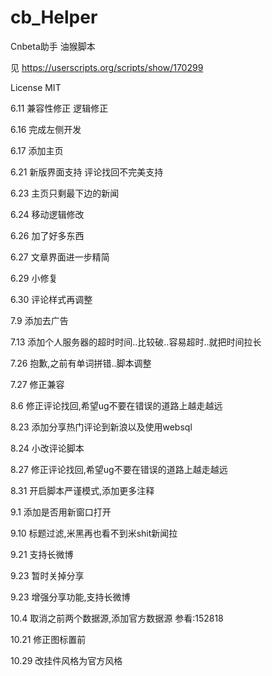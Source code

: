 cb_Helper
=========

Cnbeta助手 油猴脚本

见 https://userscripts.org/scripts/show/170299

License MIT

6.11 兼容性修正 逻辑修正

6.16 完成左侧开发

6.17 添加主页

6.21 新版界面支持 评论找回不完美支持

6.23 主页只剩最下边的新闻

6.24 移动逻辑修改

6.26  加了好多东西

6.27 文章界面进一步精简

6.29 小修复

6.30 评论样式再调整

7.9 添加去广告

7.13 添加个人服务器的超时时间..比较破..容易超时..就把时间拉长

7.26 抱歉,之前有单词拼错..脚本调整

7.27 修正兼容

8.6 修正评论找回,希望ug不要在错误的道路上越走越远

8.23 添加分享热门评论到新浪以及使用websql

8.24 小改评论脚本

8.27 修正评论找回,希望ug不要在错误的道路上越走越远

8.31 开启脚本严谨模式,添加更多注释

9.1 添加是否用新窗口打开

9.10 标题过滤,米黑再也看不到米shit新闻拉

9.21 支持长微博 

9.23 暂时关掉分享

9.23 增强分享功能,支持长微博

10.4 取消之前两个数据源,添加官方数据源 参看:152818

10.21 修正图标置前

10.29 改挂件风格为官方风格